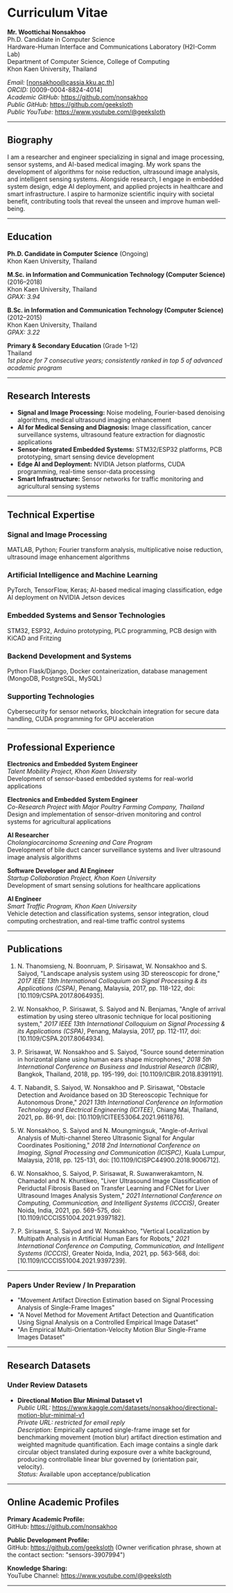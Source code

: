 # Curriculum Vitae

**Mr. Woottichai Nonsakhoo**  
Ph.D. Candidate in Computer Science  
Hardware-Human Interface and Communications Laboratory (H2I-Comm Lab)  
Department of Computer Science, College of Computing  
Khon Kaen University, Thailand  

*Email:* [nonsakhoo@cassia.kku.ac.th]  
*ORCID:* [0009-0004-8824-4014]  
*Academic GitHub:* https://github.com/nonsakhoo  
*Public GitHub:* https://github.com/geeksloth  
*Public YouTube:* https://www.youtube.com/@geeksloth  

---

## Biography

I am a researcher and engineer specializing in signal and image processing, sensor systems, and AI-based medical imaging. My work spans the development of algorithms for noise reduction, ultrasound image analysis, and intelligent sensing systems. Alongside research, I engage in embedded system design, edge AI deployment, and applied projects in healthcare and smart infrastructure. I aspire to harmonize scientific inquiry with societal benefit, contributing tools that reveal the unseen and improve human well-being.

---

## Education

**Ph.D. Candidate in Computer Science** (Ongoing)  
Khon Kaen University, Thailand  

**M.Sc. in Information and Communication Technology (Computer Science)** (2016–2018)  
Khon Kaen University, Thailand  
*GPAX: 3.94*

**B.Sc. in Information and Communication Technology (Computer Science)** (2012–2015)  
Khon Kaen University, Thailand  
*GPAX: 3.22*

**Primary & Secondary Education** (Grade 1–12)  
Thailand  
*1st place for 7 consecutive years; consistently ranked in top 5 of advanced academic program*

---

## Research Interests

- **Signal and Image Processing:** Noise modeling, Fourier-based denoising algorithms, medical ultrasound imaging enhancement
- **AI for Medical Sensing and Diagnosis:** Image classification, cancer surveillance systems, ultrasound feature extraction for diagnostic applications
- **Sensor-Integrated Embedded Systems:** STM32/ESP32 platforms, PCB prototyping, smart sensing device development
- **Edge AI and Deployment:** NVIDIA Jetson platforms, CUDA programming, real-time sensor-data processing
- **Smart Infrastructure:** Sensor networks for traffic monitoring and agricultural sensing systems

---

## Technical Expertise

### Signal and Image Processing
MATLAB, Python; Fourier transform analysis, multiplicative noise reduction, ultrasound image enhancement algorithms

### Artificial Intelligence and Machine Learning
PyTorch, TensorFlow, Keras; AI-based medical imaging classification, edge AI deployment on NVIDIA Jetson devices

### Embedded Systems and Sensor Technologies
STM32, ESP32, Arduino prototyping, PLC programming, PCB design with KiCAD and Fritzing

### Backend Development and Systems
Python Flask/Django, Docker containerization, database management (MongoDB, PostgreSQL, MySQL)

### Supporting Technologies
Cybersecurity for sensor networks, blockchain integration for secure data handling, CUDA programming for GPU acceleration

---

## Professional Experience

**Electronics and Embedded System Engineer**  
*Talent Mobility Project, Khon Kaen University*  
Development of sensor-based embedded systems for real-world applications

**Electronics and Embedded System Engineer**  
*Co-Research Project with Major Poultry Farming Company, Thailand*  
Design and implementation of sensor-driven monitoring and control systems for agricultural applications

**AI Researcher**  
*Cholangiocarcinoma Screening and Care Program*  
Development of bile duct cancer surveillance systems and liver ultrasound image analysis algorithms

**Software Developer and AI Engineer**  
*Startup Collaboration Project, Khon Kaen University*  
Development of smart sensing solutions for healthcare applications

**AI Engineer**  
*Smart Traffic Program, Khon Kaen University*  
Vehicle detection and classification systems, sensor integration, cloud computing orchestration, and real-time traffic control systems

---

## Publications
1. N. Thanomsieng, N. Boonruam, P. Sirisawat, W. Nonsakhoo and S. Saiyod, "Landscape analysis system using 3D stereoscopic for drone," *2017 IEEE 13th International Colloquium on Signal Processing & its Applications (CSPA)*, Penang, Malaysia, 2017, pp. 118-122, doi: [10.1109/CSPA.2017.8064935].

2. W. Nonsakhoo, P. Sirisawat, S. Saiyod and N. Benjamas, "Angle of arrival estimation by using stereo ultrasonic technique for local positioning system," *2017 IEEE 13th International Colloquium on Signal Processing & its Applications (CSPA)*, Penang, Malaysia, 2017, pp. 112-117, doi: [10.1109/CSPA.2017.8064934].

3. P. Sirisawat, W. Nonsakhoo and S. Saiyod, "Source sound determination in horizontal plane using human ears shape microphones," *2018 5th International Conference on Business and Industrial Research (ICBIR)*, Bangkok, Thailand, 2018, pp. 195-199, doi: [10.1109/ICBIR.2018.8391191].

4. T. Nabandit, S. Saiyod, W. Nonsakhoo and P. Sirisawat, "Obstacle Detection and Avoidance based on 3D Stereoscopic Technique for Autonomous Drone," *2021 13th International Conference on Information Technology and Electrical Engineering (ICITEE)*, Chiang Mai, Thailand, 2021, pp. 86-91, doi: [10.1109/ICITEE53064.2021.9611876].

5. W. Nonsakhoo, S. Saiyod and N. Moungmingsuk, "Angle-of-Arrival Analysis of Multi-channel Stereo Ultrasonic Signal for Angular Coordinates Positioning," *2018 2nd International Conference on Imaging, Signal Processing and Communication (ICISPC)*, Kuala Lumpur, Malaysia, 2018, pp. 125-131, doi: [10.1109/ICISPC44900.2018.9006712].

6. W. Nonsakhoo, S. Saiyod, P. Sirisawat, R. Suwanwerakamtorn, N. Chamadol and N. Khuntikeo, "Liver Ultrasound Image Classification of Periductal Fibrosis Based on Transfer Learning and FCNet for Liver Ultrasound Images Analysis System," *2021 International Conference on Computing, Communication, and Intelligent Systems (ICCCIS)*, Greater Noida, India, 2021, pp. 569-575, doi: [10.1109/ICCCIS51004.2021.9397182].

7. P. Sirisawat, S. Saiyod and W. Nonsakhoo, "Vertical Localization by Multipath Analysis in Artificial Human Ears for Robots," *2021 International Conference on Computing, Communication, and Intelligent Systems (ICCCIS)*, Greater Noida, India, 2021, pp. 563-568, doi: [10.1109/ICCCIS51004.2021.9397239].

---

### Papers Under Review / In Preparation

- "Movement Artifact Direction Estimation based on Signal Processing Analysis of Single-Frame Images"
- "A Novel Method for Movement Artifact Detection and Quantification Using Signal Analysis on a Controlled Empirical Image Dataset"
- "An Empirical Multi-Orientation-Velocity Motion Blur Single-Frame Images Dataset"

---

## Research Datasets

### Under Review Datasets
- **Directional Motion Blur Minimal Dataset v1**  
  *Public URL:* https://www.kaggle.com/datasets/nonsakhoo/directional-motion-blur-minimal-v1  
  *Private URL:* *restricted for email reply*  
  *Description:* Empirically captured single-frame image set for benchmarking movement (motion blur) artifact direction estimation and weighted magnitude quantification. Each image contains a single dark circular object translated during exposure over a white background, producing controllable linear blur governed by (orientation pair, velocity).  
  *Status:* Available upon acceptance/publication


---

## Online Academic Profiles

**Primary Academic Profile:**  
GitHub: https://github.com/nonsakhoo

**Public Development Profile:**  
GitHub: https://github.com/geeksloth (Owner verification phrase, shown at the contact section: "sensors-3907994")  

**Knowledge Sharing:**  
YouTube Channel: https://www.youtube.com/@geeksloth

---

